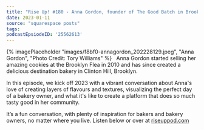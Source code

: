 ```yaml
---
title: "Rise Up! #180 - Anna Gordon, founder of The Good Batch in Brooklyn, NY"
date: 2023-01-11
source: "squarespace posts"
tags: 
podcastEpsiodeID: '25562613'
---
```

{% imagePlaceholder "images/f8bf0-annagordon_202228129.jpeg", "Anna Gordon", "Photo Credit: Tory Williams" %}
 
Anna Gordon started selling her amazing cookies at the Brooklyn Flea in 2010 and has since created a delicious destination bakery in Clinton Hill, Brooklyn.  

In this episode, we kick off 2023 with a vibrant conversation about Anna's love of creating layers of flavours and textures, visualizing the perfect day of a bakery owner, and what it's like to create a platform that does so much tasty good in her community.

It’s a fun conversation, with plenty of inspiration for bakers and bakery owners, no matter where you live. Listen below or over at [riseuppod.com](http://riseuppod.com/rise-up-180-anna-gordon)

